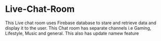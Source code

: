 # Live-Chat-Room
This Live chat room uses Firebase database to stare and retrieve data and display it to the user.
This Chat room has separate channels i.e Gaming, Lifestyle, Music and general. This also has update namew feature
